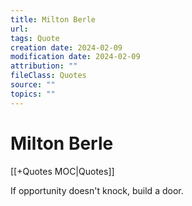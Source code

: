 ```yaml
---
title: Milton Berle
url: 
tags: Quote
creation date: 2024-02-09
modification date: 2024-02-09
attribution: ""
fileClass: Quotes
source: ""
topics: ""
---
```


# Milton Berle

[[+Quotes MOC|Quotes]]

If opportunity doesn't knock, build a door.
